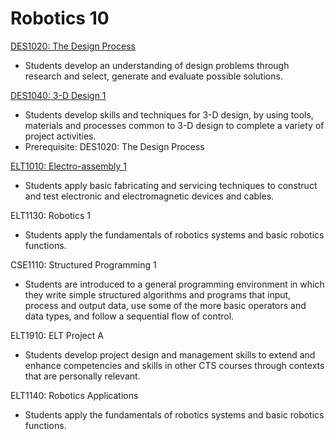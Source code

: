 # Robotics 10

[DES1020: The Design Process](DES1020.md)

* Students develop an understanding of design problems through research and select, generate and evaluate possible solutions.

[DES1040: 3-D Design 1](DES1040.md)

* Students develop skills and techniques for 3-D design, by using tools, materials and processes common to 3-D design to complete a variety of project activities.
* Prerequisite: DES1020: The Design Process

[ELT1010: Electro-assembly 1](ELT1010.md)

* Students apply basic fabricating and servicing techniques to construct and test electronic and electromagnetic devices and cables.

ELT1130: Robotics 1

* Students apply the fundamentals of robotics systems and basic robotics functions.

CSE1110: Structured Programming 1

* Students are introduced to a general programming environment in which they write simple structured algorithms and programs that input, process and output data, use some of the more basic operators and data types, and follow a sequential flow of control.

ELT1910: ELT Project A

* Students develop project design and management skills to extend and enhance competencies and skills in other CTS courses through contexts that are personally relevant.

ELT1140: Robotics Applications

* Students apply the fundamentals of robotics systems and basic robotics functions.
